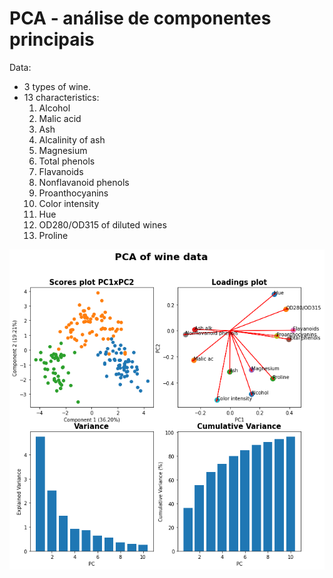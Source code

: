 # PCA - análise de componentes principais

Data:
* 3 types of wine. 
* 13 characteristics:
	1. Alcohol
	2. Malic acid
	3. Ash
	4. Alcalinity of ash
	5. Magnesium
	6. Total phenols
	7. Flavanoids
	8. Nonflavanoid phenols
	9. Proanthocyanins
	10. Color intensity
	11. Hue
	12. OD280/OD315 of diluted wines
	13. Proline

<img src="result.png" >